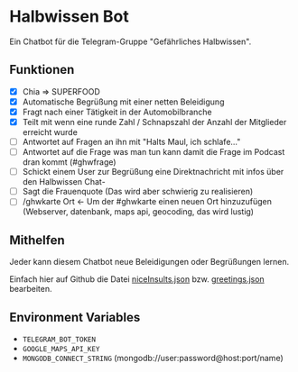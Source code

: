 # Halbwissen Bot

Ein Chatbot für die Telegram-Gruppe "Gefährliches Halbwissen".

## Funktionen
- [x] Chia => SUPERFOOD
- [x] Automatische Begrüßung mit einer netten Beleidigung
- [x] Fragt nach einer Tätigkeit in der Automobilbranche
- [x] Teilt mit wenn eine runde Zahl / Schnapszahl der Anzahl der Mitglieder erreicht wurde
- [ ] Antwortet auf Fragen an ihn mit "Halts Maul, ich schlafe..."
- [ ] Antwortet auf die Frage was man tun kann damit die Frage im Podcast dran kommt (#ghwfrage)
- [ ] Schickt einem User zur Begrüßung eine Direktnachricht mit infos über den Halbwissen Chat-
- [ ] Sagt die Frauenquote (Das wird aber schwierig zu realisieren)
- [ ] /ghwkarte Ort <- Um der #ghwkarte einen neuen Ort hinzuzufügen (Webserver, datenbank, maps api, geocoding, das wird lustig)

## Mithelfen
Jeder kann diesem Chatbot neue Beleidigungen oder Begrüßungen lernen.

Einfach hier auf Github die Datei 
[niceInsults.json](https://github.com/bahuma/halbwissenbot/edit/master/niceInsults.json)
bzw. [greetings.json](https://github.com/bahuma/halbwissenbot/edit/master/greetings.json)
bearbeiten.

## Environment Variables
- `TELEGRAM_BOT_TOKEN`
- `GOOGLE_MAPS_API_KEY`
- `MONGODB_CONNECT_STRING` (mongodb://user:password@host:port/name)
